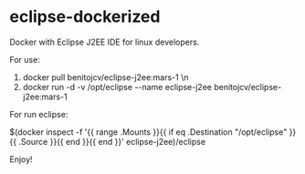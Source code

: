 # eclipse-dockerized

Docker with Eclipse J2EE IDE for linux developers. 
 
For use:
 
1) docker pull benitojcv/eclipse-j2ee:mars-1 \n
2) docker run -d -v /opt/eclipse --name eclipse-j2ee benitojcv/eclipse-j2ee:mars-1 

For run eclipse:

$(docker inspect -f '{{ range .Mounts }}{{ if eq .Destination "/opt/eclipse" }}{{ .Source }}{{ end }}{{ end }}' eclipse-j2ee)/eclipse

Enjoy!

